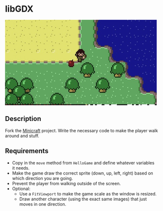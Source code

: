# libGDX

![screenshot](screenshot.jpg)

## Description

Fork the [Minicraft](../projects/Minicraft) project. Write the necessary code to make the player walk around and stuff.

## Requirements

* Copy in the `move` method from `HelloGame` and define whatever variables it needs.
* Make the game draw the correct sprite (down, up, left, right) based on which direction you are going.
* Prevent the player from walking outside of the screen.
* Optional:
  * Use a `FitViewport` to make the game scale as the window is resized.
  * Draw another character (using the exact same images) that just moves in one direction.
